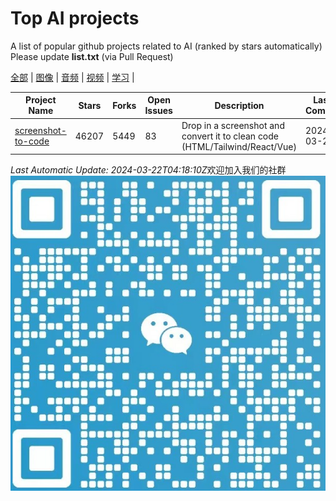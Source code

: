 # Top AI projects
A list of popular github projects related to AI (ranked by stars automatically)
Please update **list.txt** (via Pull Request)

<a href="./README.md">全部</a> |   <a href="./READMEpicture.md">图像</a> |   <a href="./READMEaudio.md">音频</a> | <a href="./READMEvideo.md">视频</a> | <a href="./READMElearn.md">学习</a> | 

| Project Name | Stars | Forks | Open Issues | Description | Last Commit |
| ------------ | ----- | ----- | ----------- | ----------- | ----------- |
| [screenshot-to-code](https://github.com/abi/screenshot-to-code) | 46207 | 5449 | 83 | Drop in a screenshot and convert it to clean code (HTML/Tailwind/React/Vue) | 2024-03-20 |

*Last Automatic Update: 2024-03-22T04:18:10Z*欢迎加入我们的社群 ![](https://raw.githubusercontent.com/mouuii/picture/master/weichat.jpg) 